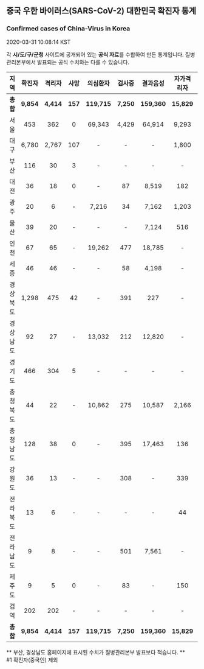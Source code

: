 
## 중국 우한 바이러스(SARS-CoV-2) 대한민국 확진자 통계
### Confirmed cases of China-Virus in Korea
2020-03-31 10:08:14 KST

각 **시/도/구/군청** 사이트에 공개되어 있는 **공식 자료**를 수합하여 만든 통계입니다.
질병관리본부에서 발표되는 공식 수치와는 다를 수 있습니다.


|  지역  | 확진자 |  격리자  |  사망  |  의심환자  |  검사중  |  결과음성  |  자가격리자  |  감시중  |  감시해제  |  퇴원  |
|:------:|:------:|:--------:|:--------:|:----------:|:--------:|:----------------:|:------------:|:--------:|:----------:|:--:|
|**총합**|**9,854**|**4,414**|**157**|**119,715**|**7,250**|**159,360**|**15,829**|**4,996**|**20,621**|**5,228**|
|서울|453|362|0|69,343|4,429|64,914|9,293|2,402|6,891|91|
|대구|6,780|2,767|107|-|-|-|1,800|-|-|3,906|
|부산|116|30|3|-|-|-|-|-|-|83|
|대전|36|18|0|-|87|8,519|182|182|521|18|
|광주|20|6|-|7,216|34|7,162|1,203|49|1,154|14|
|울산|39|20|-|-|-|7,124|516|98|418|19|
|인천|67|65|-|19,262|477|18,785|-|-|-|2|
|세종|46|46|-|-|58|4,198|-|-|-|-|
|경상북도|1,298|475|42|-|391|227|-|1,696|9,636|726|
|경상남도|92|27|-|13,032|212|12,820|-|-|-|65|
|경기도|466|304|5|-|-|-|-|-|-|157|
|충청북도|44|22|-|10,862|275|10,587|2,166|390|1,776|22|
|충청남도|128|38|0|-|395|17,463|136|-|-|90|
|강원도|36|13|-|-|308|-|339|-|-|23|
|전라북도|13|6|-|-|-|-|44|-|-|7|
|전라남도|9|8|-|-|501|7,561|-|179|225|1|
|제주도|9|5|0|-|83|-|150|-|-|4|
|검역|202|202|-|-|-|-|-|-|-|-|
|**총합**|**9,854**|**4,414**|**157**|**119,715**|**7,250**|**159,360**|**15,829**|**4,996**|**20,621**|**5,228**|


** 부산, 경상남도 홈페이지에 표시된 수치가 질병관리본부 발표보다 적습니다. **<br>
#1 확진자(중국인) 제외
    